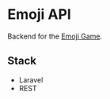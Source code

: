 # Emoji API
Backend for the [Emoji Game](https://github.com/MaartenGDev/emoji-game).

## Stack
- Laravel
- REST

